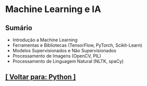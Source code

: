 # Machine Learning e IA

## Sumário

- Introdução a Machine Learning
- Ferramentas e Bibliotecas (TensorFlow, PyTorch, Scikit-Learn)
- Modelos Supervisionados e Não Supervisionados
- Processamento de Imagens (OpenCV, PIL)
- Processamento de Linguagem Natural (NLTK, spaCy)

## [[ Voltar para: Python ]](../python.md)